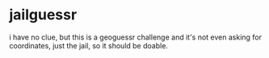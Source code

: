 # jailguessr
i have no clue, but this is a geoguessr challenge and it's not even asking for coordinates, just the jail, so it should be doable.
